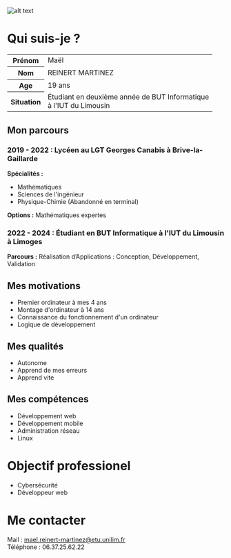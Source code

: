 ![alt text](./En-tête.png)

# Qui suis-je ?
<table>
  <tr>
    <th>Prénom</th>
    <td>Maël</td>
  </tr>
  <tr>
    <th>Nom</th>
    <td>REINERT MARTINEZ</td>
  </tr>
  <tr>
    <th>Age</th>
    <td>19 ans</td>
  </tr>
  <tr>
    <th>Situation</th>
    <td>Étudiant en deuxième année de BUT Informatique <br>
    à l'IUT du Limousin</td>
  </tr>
</table>

## Mon parcours
### 2019 - 2022 : Lycéen au LGT Georges Canabis à Brive-la-Gaillarde

**Spécialités :**
- Mathématiques
- Sciences de l'ingénieur
- Physique-Chimie (Abandonné en terminal)

**Options :** Mathématiques expertes

### 2022 - 2024 : Étudiant en BUT Informatique à l'IUT du Limousin à Limoges

**Parcours :** Réalisation d’Applications : Conception, Développement, Validation

## Mes motivations
- Premier ordinateur à mes 4 ans
- Montage d'ordinateur à 14 ans
- Connaissance du fonctionnement d'un ordinateur
- Logique de développement
## Mes qualités
- Autonome
- Apprend de mes erreurs
- Apprend vite
## Mes compétences
- Développement web
- Développement mobile
- Administration réseau
- Linux
# Objectif professionel
- Cybersécurité
- Développeur web
# Me contacter
Mail : mael.reinert-martinez@etu.unilim.fr \
Téléphone : 06.37.25.62.22

